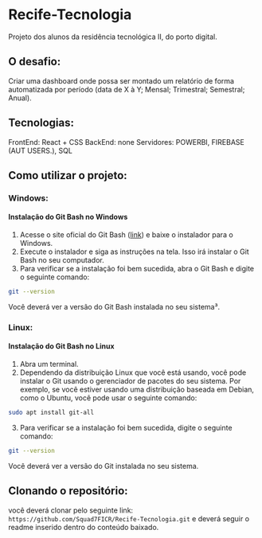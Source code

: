 # Recife-Tecnologia

Projeto dos alunos da residência tecnológica II, do porto digital.

## O desafio:

Criar uma dashboard onde possa ser montado um relatório de forma automatizada por período (data de X à Y; Mensal; Trimestral; Semestral; Anual).

## Tecnologias:

FrontEnd: React + CSS 
BackEnd: none 
Servidores: POWERBI, FIREBASE (AUT USERS.), SQL

## Como utilizar o projeto:

### Windows:

#### Instalação do Git Bash no Windows

1. Acesse o site oficial do Git Bash ([link](^1^)) e baixe o instalador para o Windows.
2. Execute o instalador e siga as instruções na tela. Isso irá instalar o Git Bash no seu computador.
3. Para verificar se a instalação foi bem sucedida, abra o Git Bash e digite o seguinte comando:

```bash
git --version
```

Você deverá ver a versão do Git Bash instalada no seu sistema³.

### Linux:

#### Instalação do Git Bash no Linux

1. Abra um terminal.
2. Dependendo da distribuição Linux que você está usando, você pode instalar o Git usando o gerenciador de pacotes do seu sistema. Por exemplo, se você estiver usando uma distribuição baseada em Debian, como o Ubuntu, você pode usar o seguinte comando:

```bash
sudo apt install git-all
```

3. Para verificar se a instalação foi bem sucedida, digite o seguinte comando:

```bash
git --version
```

Você deverá ver a versão do Git instalada no seu sistema.

## Clonando o repositório:
você deverá clonar pelo seguinte link: ```https://github.com/Squad7FICR/Recife-Tecnologia.git``` e deverá seguir o readme inserido dentro do conteúdo baixado.
